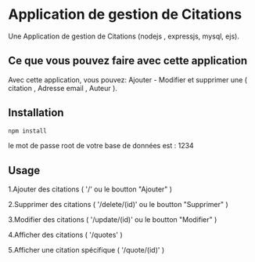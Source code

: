 # Application de gestion de Citations

Une Application de gestion de Citations (nodejs , expressjs, mysql, ejs).

## Ce que vous pouvez faire avec cette application

Avec cette application, vous pouvez: Ajouter - Modifier et supprimer une ( citation , Adresse email , Auteur ).

## Installation


```bash
npm install
```
 le mot de passe root de votre base de données est : 1234

## Usage

1.Ajouter des citations ( '/' ou le boutton "Ajouter" )

2.Supprimer des citations ( '/delete/(id)' ou le boutton "Supprimer" )

3.Modifier des citations ( '/update/(id)' ou le boutton "Modifier" )

4.Afficher des citations ( '/quotes' )

5.Afficher une citation spécifique ( '/quote/(id)' )